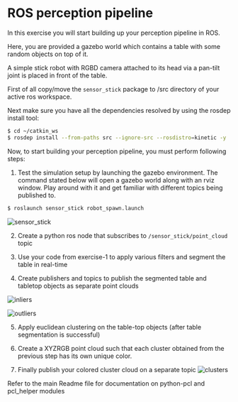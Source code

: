 # ROS perception pipeline
In this exercise you will start building up your perception pipeline in ROS.

Here, you are provided a gazebo world which contains a table with some random objects on top of it.

A simple stick robot with RGBD camera attached to its head via a pan-tilt joint is placed in front of the table.

First of all copy/move the `sensor_stick` package to /src directory of your active ros workspace. 

Next make sure you have all the dependencies resolved by using the rosdep install tool:

```sh
$ cd ~/catkin_ws
$ rosdep install --from-paths src --ignore-src --rosdistro=kinetic -y
```

Now, to start building your perception pipeline, you must perform following steps:

1. Test the simulation setup by launching the gazebo environment. The command stated below will open a gazebo world along with an rviz window. Play around with it and get familiar with different topics being published to.
```sh
$ roslaunch sensor_stick robot_spawn.launch
```
![sensor_stick](https://user-images.githubusercontent.com/9555001/27804170-51f5da76-5fe2-11e7-845c-130fcfd8cf3e.png)

2. Create a python ros node that subscribes to `/sensor_stick/point_cloud` topic

3. Use your code from exercise-1 to apply various filters and segment the table in real-time

4. Create publishers and topics to publish the segmented table and tabletop objects as separate point clouds 

![inliers](https://user-images.githubusercontent.com/9555001/27804173-5693dcea-5fe2-11e7-828a-4113edd8649a.png)

![outliers](https://user-images.githubusercontent.com/9555001/27804174-59807db4-5fe2-11e7-9bd8-99a28ce1a737.png)

5. Apply euclidean clustering on the table-top objects (after table segmentation is successful)

6. Create a XYZRGB point cloud such that each cluster obtained from the previous step has its own unique color.

7. Finally publish your colored cluster cloud on a separate topic 
![clusters](https://user-images.githubusercontent.com/9555001/27804180-604d6e04-5fe2-11e7-9f33-d8d8da9a8bc0.png)


Refer to the main Readme file for documentation on python-pcl and pcl_helper modules
